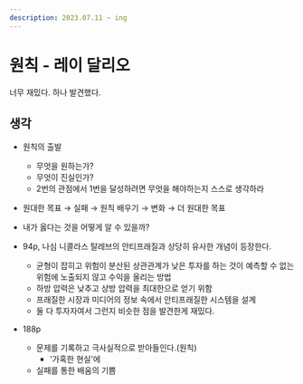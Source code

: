 ```yaml
---
description: 2023.07.11 ~ ing
---
```


# 원칙 - 레이 달리오

너무 재밌다. 하나 발견했다.

## 생각

* 원칙의 출발
  * 무엇을 원하는가?
  * 무엇이 진실인가?
  * 2번의 관점에서 1번을 달성하려면 무엇을 해야하는지 스스로 생각하라
* 원대한 목표 → 실패 → 원칙 배우기 → 변화 → 더 원대한 목표



* 내가 옳다는 것을 어떻게 알 수 있을까?
* 94p, 나심 니콜라스 탈레브의 안티프래질과 상당히 유사한 개념이 등장한다.
  * 균형이 잡히고 위험이 분산된 상관관계가 낮은 투자를 하는 것이 예측할 수 없는 위험에 노출되지 않고 수익을 올리는 방법
  * 하방 압력은 낮추고 상방 압력을 최대한으로 얻기 위함
  * 프래질한 시장과 미디어의 정보 속에서 안티프래질한 시스템을 설계
  * 둘 다 투자자여서 그런지 비슷한 점을 발견한게 재밌다.
* 188p
  * 문제를 기록하고 극사실적으로 받아들인다.(원칙)
    * '가혹한 현실'에&#x20;
  * 실패를 통한 배움의 기쁨
